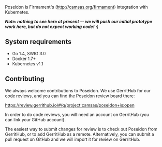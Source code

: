 Poseidon is Firmament's (http://camsas.org/firmament) integration with
Kubernetes.

***Note: nothing to see here at present -- we will push our initial prototype
work here, but do not expect working code! :)***

## System requirements

 * Go 1.4, SWIG 3.0
 * Docker 1.7+
 * Kubernetes v1.1

## Contributing

We always welcome contributions to Poseidon. We use GerritHub for our code
reviews, and you can find the Poseidon review board there:

https://review.gerrithub.io/#/q/project:camsas/poseidon+is:open

In order to do code reviews, you will need an account on GerritHub (you can link
your GitHub account).

The easiest way to submit changes for review is to check out Poseidon from
GerritHub, or to add GerritHub as a remote. Alternatively, you can submit a pull
request on GitHub and we will import it for review on GerritHub.
